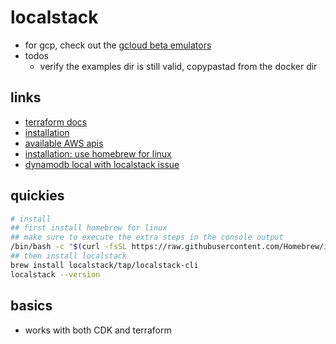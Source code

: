 # localstack

- for gcp, check out the [gcloud beta emulators](https://cloud.google.com/sdk/gcloud/reference/beta/emulators)
- todos
  - verify the examples dir is still valid, copypastad from the docker dir

## links

- [terraform docs](https://docs.localstack.cloud/user-guide/integrations/terraform/)
- [installation](https://docs.localstack.cloud/getting-started/)
- [available AWS apis](https://docs.localstack.cloud/user-guide/aws/feature-coverage/)
- [installation: use homebrew for linux](https://docs.brew.sh/Homebrew-on-Linux)
- [dynamodb local with localstack issue](https://github.com/localstack/localstack/issues/3390)

## quickies

```sh
# install
## first install homebrew for linux
## make sure to execute the extra steps in the console output
/bin/bash -c "$(curl -fsSL https://raw.githubusercontent.com/Homebrew/install/HEAD/install.sh)"
## then install localstack
brew install localstack/tap/localstack-cli
localstack --version
```

## basics

- works with both CDK and terraform
